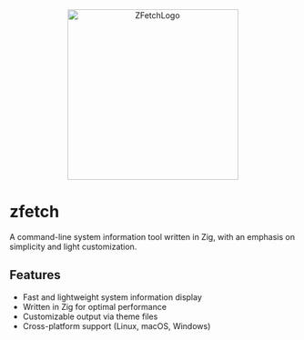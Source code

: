 <div align="center">
  <img src="https://github.com/user-attachments/assets/05ddf3f5-8acf-4abf-b59a-00eb999bc27b" alt="ZFetchLogo" width="300" style="image-rendering: pixelated; image-rendering: crisp-edges;">
</div>

# zfetch

A command-line system information tool written in Zig, with an emphasis on simplicity and light customization.

## Features

- Fast and lightweight system information display
- Written in Zig for optimal performance
- Customizable output via theme files
- Cross-platform support (Linux, macOS, Windows)
